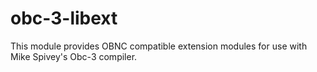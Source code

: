 # obc-3-libext
This module provides OBNC compatible extension modules for use with Mike Spivey's Obc-3 compiler.
